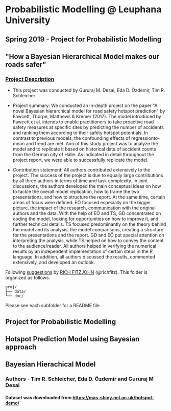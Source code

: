# Probabilistic Modelling @ Leuphana University
## Spring 2019 - Project for Probabilistic Modelling
## "How a Bayesian Hierarchical Model makes our roads safer"

### [Project Description](doc/)

+ This project was conducted by Gururaj M. Desai, Eda D. Özdemir, Tim R. Schleicher

+ Project summary: We conducted an in-depth project on the paper "A novel Bayesian hierarchical model for road safety hotspot prediction" by Fawcett, Thorpe, Matthews & Kremer (2017). The model introduced by Fawcett et al. intends to enable practitioners to take proactive road safety measures at specific sites by predicting the number of accidents and ranking them according to their safety hotspot potentials. In contrast to previous models, the confounding effects of regressionto-
mean and trend are met. Aim of this study project was to analyze the model and to replicate it based on historical data of accident counts from the German city of Halle. As indicated in detail throughout the project report, we were able to successfully replicate the model.

+ Contribution statement: All authors contributed extensively to the project. The success of the project is due to equally large contributions by all three authors in terms of time and task complexity. In joint discussions, the authors developed the main conceptual ideas on how to tackle the overall model replication, how to frame the two presentations, and how to structure the report. At the same time, certain areas of focus were defined: EÖ focused especially on the bigger picture, the impact of the research, communication with the original authors and the data. With the help of EÖ and TS, GD concentrated on coding the model, looking for opportunities on how to improve it, and further technical details. TS focused predominantly on the theory behind the model and its analysis, the model comparisons, creating a structure for the presentations and the report. GD and
EÖ put special attention on interpreting the analysis, while TS helped on how to convey the content to the audience/reader. All authors helped in verifying the numerical results by an independent implementation of certain steps in the R language. In addition, all authors discussed the results, commented extensively, and developed an outlook.

Following [suggestions](http://nicercode.github.io/blog/2013-04-05-projects/) by [RICH FITZJOHN](http://nicercode.github.io/about/#Team) (@richfitz). This folder is organized as follows.

```
proj/
├── data/
└── doc/
```

Please see each subfolder for a README file.








## Project for Probabilistic Modelling

## Hotspot Prediction Model using Bayesian approach

## Bayesian Hierachical Model

### Authors - Tim R. Schleicher, Eda D. Özdemir and Gururaj M Desai

#### Dataset was downloaded from https://mas-shiny.ncl.ac.uk/hotspot-demo/
